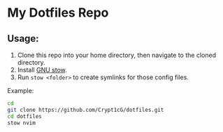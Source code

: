 # My Dotfiles Repo

## Usage:

1. Clone this repo into your home directory, then navigate to the cloned directory.
2. Install [GNU stow](https://www.gnu.org/software/stow/).
3. Run `stow <folder>` to create symlinks for those config files.

Example:
```bash
cd
git clone https://github.com/Crypt1cG/dotfiles.git
cd dotfiles
stow nvim
```
